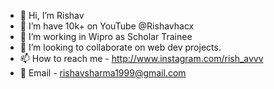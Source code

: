 - 👋 Hi, I’m Rishav
- 👀 I’m have 10k+ on YouTube @Rishavhacx
- 🌱 I’m working in Wipro as Scholar Trainee
- 💞️ I’m looking to collaborate on web dev projects.
- 📫 How to reach me - http://www.instagram.com/rish_avvv
- 💌 Email - rishavsharma1999@gmail.com

<!---
Rishavhacx/Rishavhacx is a ✨ special ✨ repository because its `README.md` (this file) appears on your GitHub profile.
You can click the Preview link to take a look at your changes.
--->

